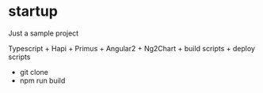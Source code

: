# startup
Just a sample project

Typescript + Hapi + Primus + Angular2 + Ng2Chart + build scripts + deploy scripts

- git clone 
- npm run build
